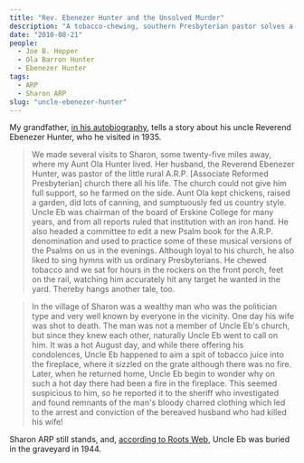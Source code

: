 ```yaml
---
title: "Rev. Ebenezer Hunter and the Unsolved Murder"
description: "A tobacco-chewing, southern Presbyterian pastor solves a crime."
date: "2010-08-21"
people:
  - Joe B. Hopper
  - Ola Barron Hunter
  - Ebenezer Hunter
tags:
  - ARP
  - Sharon ARP
slug: "uncle-ebenezer-hunter"
---
```


My grandfather, [in his autobiography](http://joseph-hopper.com/#mission-to-korea), tells a story about his uncle Reverend Ebenezer Hunter, who he visited in 1935.

> We made several visits to Sharon, some twenty-five miles away, where my Aunt Ola Hunter lived. Her husband, the Reverend Ebenezer Hunter, was pastor of the little rural A.R.P. [Associate Reformed Presbyterian] church there all his life. The church could not give him full support, so he farmed on the side. Aunt Ola kept chickens, raised a garden, did lots of canning, and sumptuously fed us country style. Uncle Eb was chairman of the board of Erskine College for many years, and from all reports ruled that institution with an iron hand. He also headed a committee to edit a new Psalm book for the A.R.P. denomination and used to practice some of these musical versions of the Psalms on us in the evenings. Although loyal to his church, he also liked to sing hymns with us ordinary Presbyterians. He chewed tobacco and we sat for hours in the rockers on the front porch, feet on the rail, watching him accurately hit any target he wanted in the yard. Thereby hangs another tale, too.

> In the village of Sharon was a wealthy man who was the politician type and very well known by everyone in the vicinity. One day his wife was shot to death. The man was not a member of Uncle Eb's church, but since they knew each other, naturally Uncle Eb went to call on him. It was a hot August day, and while there offering his condolences, Uncle Eb happened to aim a spit of tobacco juice into the fireplace, where it sizzled on the grate although there was no fire. Later, when he returned home, Uncle Eb begin to wonder why on such a hot day there had been a fire in the fireplace. This seemed suspicious to him, so he reported it to the sheriff who investigated and found remnants of the man's bloody charred clothing which led to the arrest and conviction of the bereaved husband who had killed his wife!

Sharon ARP still stands, and, [according to Roots Web](http://www.rootsweb.ancestry.com/~scyork/Cemetery/Sharon.html), Uncle Eb was buried in the graveyard in 1944.
